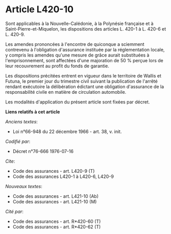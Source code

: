 # Article L420-10

Sont applicables à la Nouvelle-Calédonie, à la Polynésie française et à Saint-Pierre-et-Miquelon, les dispositions des
articles L. 420-1 à L. 420-6 et L. 420-9.

Les amendes prononcées à l'encontre de quiconque a sciemment contrevenu à l'obligation d'assurance instituée par la
réglementation locale, y compris les amendes qu'une mesure de grâce aurait substituées à l'emprisonnement, sont affectées
d'une majoration de 50 % perçue lors de leur recouvrement au profit du fonds de garantie.

Les dispositions précitées entrent en vigueur dans le territoire de Wallis et Futuna, le premier jour du trimestre civil
suivant la publication de l'arrêté rendant exécutoire la délibération édictant une obligation d'assurance de la
responsabilité civile en matière de circulation automobile.

Les modalités d'application du présent article sont fixées par décret.

**Liens relatifs à cet article**

_Anciens textes_:

  - Loi n°66-948 du 22 décembre 1966 - art. 38, v. init.

_Codifié par_:

  - Décret n°76-666 1976-07-16

_Cite_:

  - Code des assurances - art. L420-9 (T)
  - Code des assurances L420-1 à L420-6, L420-9

_Nouveaux textes_:

  - Code des assurances - art. L421-10 (Ab)
  - Code des assurances - art. L421-10 (M)

_Cité par_:

  - Code des assurances - art. R*420-60 (T)
  - Code des assurances - art. R*420-62 (T)
